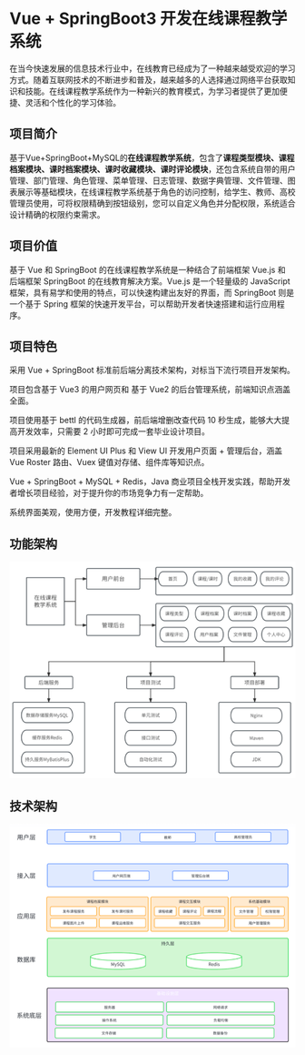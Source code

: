 # Vue + SpringBoot3 开发在线课程教学系统

在当今快速发展的信息技术行业中，在线教育已经成为了一种越来越受欢迎的学习方式。随着互联网技术的不断进步和普及，越来越多的人选择通过网络平台获取知识和技能。在线课程教学系统作为一种新兴的教育模式，为学习者提供了更加便捷、灵活和个性化的学习体验。

## 项目简介

基于Vue+SpringBoot+MySQL的**在线课程教学系统**，包含了**课程类型模块、课程档案模块、课时档案模块、课时收藏模块、课时评论模块**，还包含系统自带的用户管理、部门管理、角色管理、菜单管理、日志管理、数据字典管理、文件管理、图表展示等基础模块，在线课程教学系统基于角色的访问控制，给学生、教师、高校管理员使用，可将权限精确到按钮级别，您可以自定义角色并分配权限，系统适合设计精确的权限约束需求。

## 项目价值

基于 Vue 和 SpringBoot 的在线课程教学系统是一种结合了前端框架 Vue.js 和 后端框架 SpringBoot 的在线教育解决方案。Vue.js 是一个轻量级的 JavaScript 框架，具有易学和使用的特点，可以快速构建出友好的界面，而 SpringBoot 则是一个基于 Spring 框架的快速开发平台，可以帮助开发者快速搭建和运行应用程序。

## 项目特色

采用 Vue + SpringBoot 标准前后端分离技术架构，对标当下流行项目开发架构。

项目包含基于 Vue3 的用户网页和 基于 Vue2 的后台管理系统，前端知识点涵盖全面。

项目使用基于 bettl 的代码生成器，前后端增删改查代码 10 秒生成，能够大大提高开发效率，只需要 2 小时即可完成一套毕业设计项目。

项目采用最新的 Element UI Plus 和 View UI 开发用户页面 + 管理后台，涵盖 Vue Roster 路由、Vuex 键值对存储、组件库等知识点。

Vue + SpringBoot + MySQL + Redis，Java 商业项目全栈开发实践，帮助开发者增长项目经验，对于提升你的市场竞争力有一定帮助。

系统界面美观，使用方便，开发教程详细完整。

## 功能架构

![功能架构图](./src/main/resources/assets/功能架构.png)

## 技术架构

![技术架构图](./src/main/resources/assets/技术架构.png)
